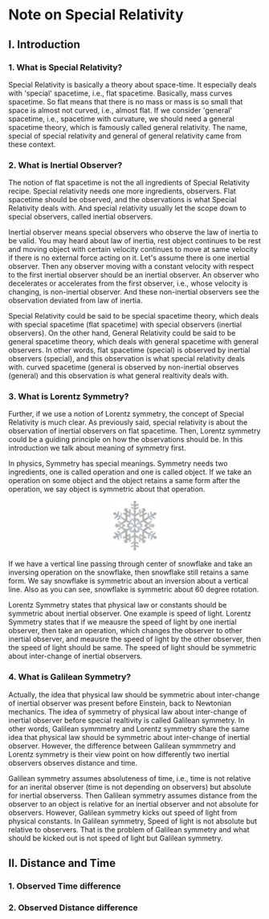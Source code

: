 <script src="https://cdn.mathjax.org/mathjax/latest/MathJax.js?config=TeX-AMS-MML_HTMLorMML" type="text/javascript"></script>
# Note on Special Relativity
## I. Introduction
### 1. What is Special Relativity?

Special Relativity is basically a theory about space-time. It especially deals with 'special' spacetime, i.e., flat spacetime. Basically, mass curves spacetime. So flat means that there is no mass or mass is so small that space is almost not curved, i.e., almost flat. If we consider 'general' spacetime, i.e., spacetime with curvature, we should need a general spacetime theory, which is famously called general relativity. The name, special of special relativity and general of general relativity came from these context.

### 2. What is Inertial Observer?

The notion of flat spacetime is not the all ingredients of Special Relativity recipe. Special relativity needs one more ingredients, observers. Flat spacetime should be observed, and the observations is what Special Relativity deals with. And special relativity usually let the scope down to special observers, called inertial observers.

Inertial observer means special observers who observe the law of inertia to be valid. You may heard about law of inertia, rest object continues to be rest and moving object with certain velocity continues to move at same velocity if there is no external force acting on it. Let's assume there is one inertial observer. Then any observer moving with a constant velocity with respect to the first inertial observer should be an inertial observer. An observer who decelerates or accelerates from the first observer, i.e., whose velocity is changing, is non-inertial observer. And these non-inertial observers see the observation deviated from law of inertia.

Special Relativity could be said to be special spacetime theory, which deals with special spacetime (flat spacetime) with special observers (inertial observers). On the other hand, General Relativity could be said to be general spacetime theory, which deals with general spacetime with general observers. In other words, flat spacetime (special) is observed by inertial observers (special), and this observation is what special relativity deals with. curved spacetime (general is observed by non-inertial observes (general) and this observation is what general realtivity deals with.

### 3. What is Lorentz Symmetry?

Further, if we use a notion of Lorentz symmetry, the concept of Special Relativity is much clear. As previously said, special relativity is about the observation of inertial observers on flat spacetime. Then, Lorentz symmetry could be a guiding principle on how the observations should be. In this introduction we talk about meaning of symmetry first.

In physics, Symmetry has special meanings. Symmetry needs two ingredients, one is called operation and one is called object. If we take an operation on some object and the object retains a same form after the operation, we say object is symmetric about that operation.

<center><img src="snowflake.jpg" width="20%" alt="Snowflake"></center>

If we have a vertical line passing through center of snowflake and take an inversing operation on the snowflake, then snowflake still retains a same form. We say snowflake is symmetric about an inversion about a vertical line. Also as you can see, snowflake is symmetric about 60 degree rotation.

Lorentz Symmetry states that physical law or constants should be symmetric about inertial observer. One example is speed of light. Lorentz Symmetry states that if we meausre the speed of light by one inertial observer, then take an operation, which changes the observer to other inertial observer, and meausre the speed of light by the other observer, then the speed of light should be same. The speed of light should be symmetric about inter-change of inertial observers.

### 4. What is Galilean Symmetry?

Actually, the idea that physical law should be symmetric about inter-change of inertial observer was present before Einstein, back to Newtonian mechanics. The idea of symmetry of physical law about inter-change of inertial observer before special realtivity is called Galilean symmetry. In other words,  Galilean symmmetry and Lorentz symmetry share the same idea that physical law should be symmetric about inter-change of inertial observer. However, the difference between Galilean symmmetry and Lorentz symmetry is their view point on how differently two inertial observers observes distance and time.

Galilean symmetry assumes absoluteness of time, i.e., time is not relative for an inerital observer (time is not depending on observers) but absolute for inertial observerss. Then Galilean symmetry assumes distance from the observer to an object is relative for an inertial observer and not absolute for observers. However, Galilean symmetry kicks out speed of light from physical constants. In Galilean symmetry, Speed of light is not absolute but relative to observers. That is the problem of Galilean symmetry and what should be kicked out is not speed of light but Galilean symmetry. 

## II. Distance and Time

### 1. Observed Time difference

### 2. Observed Distance difference
